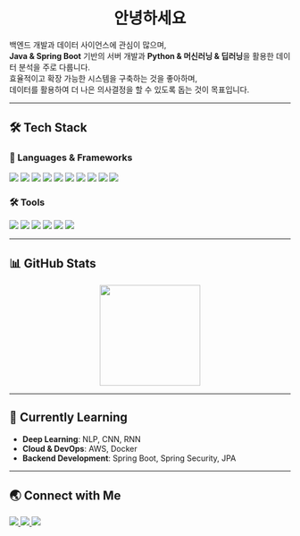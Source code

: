 <h1 align="center">안녕하세요</h1>


백엔드 개발과 데이터 사이언스에 관심이 많으며,  
**Java & Spring Boot** 기반의 서버 개발과 **Python & 머신러닝 & 딥러닝**을 활용한 데이터 분석을 주로 다룹니다.  
효율적이고 확장 가능한 시스템을 구축하는 것을 좋아하며,  
데이터를 활용하여 더 나은 의사결정을 할 수 있도록 돕는 것이 목표입니다.

---

## 🛠️ Tech Stack
### 📌 Languages & Frameworks  
<p>
  <img src="https://img.shields.io/badge/Java-007396?style=flat&logo=java&logoColor=white" />
  <img src="https://img.shields.io/badge/Spring%20Boot-6DB33F?style=flat&logo=spring-boot&logoColor=white" />
  <img src="https://img.shields.io/badge/MySQL-4479A1?style=flat&logo=mysql&logoColor=white" />
  <img src="https://img.shields.io/badge/Oracle-F80000?style=flat&logo=oracle&logoColor=white" />
  <img src="https://img.shields.io/badge/Python-3776AB?style=flat&logo=python&logoColor=white" />
  <img src="https://img.shields.io/badge/Jupyter-F37626?style=flat&logo=jupyter&logoColor=white" />
  <img src="https://img.shields.io/badge/TensorFlow-FF6F00?style=flat&logo=tensorflow&logoColor=white" />
  <img src="https://img.shields.io/badge/PyTorch-EE4C2C?style=flat&logo=pytorch&logoColor=white" />
  <img src="https://img.shields.io/badge/Docker-2496ED?style=flat&logo=docker&logoColor=white" />
  <img src="https://img.shields.io/badge/AWS-232F3E?style=flat&logo=amazon-aws&logoColor=white" />
</p>

### 🛠 Tools
<p>
  <img src="https://img.shields.io/badge/Git-F05032?style=flat&logo=git&logoColor=white" />
  <img src="https://img.shields.io/badge/GitHub-181717?style=flat&logo=github&logoColor=white" />
  <img src="https://img.shields.io/badge/Postman-FF6C37?style=flat&logo=postman&logoColor=white" />
  <img src="https://img.shields.io/badge/VScode-007ACC?style=flat&logo=visual-studio-code&logoColor=white" />
  <img src="https://img.shields.io/badge/IntelliJ%20IDEA-000000?style=flat&logo=intellij-idea&logoColor=white" />
  <img src="https://img.shields.io/badge/Colab-F9AB00?style=flat&logo=googlecolab&logoColor=white" />
</p>

---

## 📊 GitHub Stats
<p align="center">
  <img src="https://github-readme-stats.vercel.app/api?username=SongBeom00&show_icons=true&theme=radical" height="180px" />
</p>

---

## 🎯 Currently Learning
- **Deep Learning**: NLP, CNN, RNN  
- **Cloud & DevOps**: AWS, Docker 
- **Backend Development**: Spring Boot, Spring Security, JPA

---

## 🌏 Connect with Me
<p>
  <a href="https://velog.io/@songbeom00">
    <img src="https://img.shields.io/badge/Velog-20C997?style=flat&logo=velog&logoColor=white" />
  </a>
  <a href="https://github.com/SongBeom00">
    <img src="https://img.shields.io/badge/GitHub-181717?style=flat&logo=github&logoColor=white" />
  </a>
  <a href="mailto:kjb00102323@gmail.com">
    <img src="https://img.shields.io/badge/Email-D14836?style=flat&logo=gmail&logoColor=white" />
  </a>
</p>
